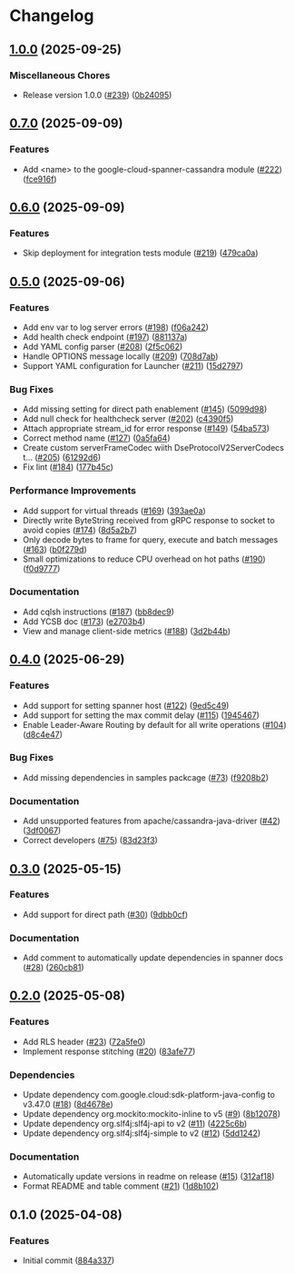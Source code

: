 # Changelog

## [1.0.0](https://github.com/googleapis/java-spanner-cassandra/compare/v0.7.0...v1.0.0) (2025-09-25)


### Miscellaneous Chores

* Release version 1.0.0 ([#239](https://github.com/googleapis/java-spanner-cassandra/issues/239)) ([0b24095](https://github.com/googleapis/java-spanner-cassandra/commit/0b24095cc8dbd8d99e95660d91396684966707ed))

## [0.7.0](https://github.com/googleapis/java-spanner-cassandra/compare/v0.6.0...v0.7.0) (2025-09-09)


### Features

* Add &lt;name&gt; to the google-cloud-spanner-cassandra module ([#222](https://github.com/googleapis/java-spanner-cassandra/issues/222)) ([fce916f](https://github.com/googleapis/java-spanner-cassandra/commit/fce916febbbb4a1fb7e2cf881047ba5f3482dcc6))

## [0.6.0](https://github.com/googleapis/java-spanner-cassandra/compare/v0.5.0...v0.6.0) (2025-09-09)


### Features

* Skip deployment for integration tests module ([#219](https://github.com/googleapis/java-spanner-cassandra/issues/219)) ([479ca0a](https://github.com/googleapis/java-spanner-cassandra/commit/479ca0a202b6e39522fb45e05c5224346ca4e5f6))

## [0.5.0](https://github.com/googleapis/java-spanner-cassandra/compare/v0.4.0...v0.5.0) (2025-09-06)


### Features

* Add env var to log server errors ([#198](https://github.com/googleapis/java-spanner-cassandra/issues/198)) ([f06a242](https://github.com/googleapis/java-spanner-cassandra/commit/f06a24242675843e56aad1cc0ec43f3d6318309b))
* Add health check endpoint ([#197](https://github.com/googleapis/java-spanner-cassandra/issues/197)) ([881137a](https://github.com/googleapis/java-spanner-cassandra/commit/881137a06aedeef3321bb75bd8b770374379de67))
* Add YAML config parser ([#208](https://github.com/googleapis/java-spanner-cassandra/issues/208)) ([2f5c062](https://github.com/googleapis/java-spanner-cassandra/commit/2f5c062e3f59477ac700355e52c8027c9020b42a))
* Handle OPTIONS message locally ([#209](https://github.com/googleapis/java-spanner-cassandra/issues/209)) ([708d7ab](https://github.com/googleapis/java-spanner-cassandra/commit/708d7ab6a348e5c19c60f6175bff18b550912f9f))
* Support YAML configuration for Launcher ([#211](https://github.com/googleapis/java-spanner-cassandra/issues/211)) ([15d2797](https://github.com/googleapis/java-spanner-cassandra/commit/15d2797570e7de3725cd3e30eea899c5401d30c6))


### Bug Fixes

* Add missing setting for direct path enablement ([#145](https://github.com/googleapis/java-spanner-cassandra/issues/145)) ([5099d98](https://github.com/googleapis/java-spanner-cassandra/commit/5099d9893dbe160de15e09d35cc95be2839ecc71))
* Add null check for healthcheck server ([#202](https://github.com/googleapis/java-spanner-cassandra/issues/202)) ([c4390f5](https://github.com/googleapis/java-spanner-cassandra/commit/c4390f5a15034bfe35bc14d7ae7a4a363c8fd231))
* Attach appropriate stream_id for error response ([#149](https://github.com/googleapis/java-spanner-cassandra/issues/149)) ([54ba573](https://github.com/googleapis/java-spanner-cassandra/commit/54ba57305d659d52f007e0ce602ca9a5a3031ebc))
* Correct method name ([#127](https://github.com/googleapis/java-spanner-cassandra/issues/127)) ([0a5fa64](https://github.com/googleapis/java-spanner-cassandra/commit/0a5fa64f9b172db49c126bce33246dee38df848c))
* Create custom serverFrameCodec wiith DseProtocolV2ServerCodecs t… ([#205](https://github.com/googleapis/java-spanner-cassandra/issues/205)) ([61292d6](https://github.com/googleapis/java-spanner-cassandra/commit/61292d65a2941c3ac69bc18c6d926cf20869067f))
* Fix lint ([#184](https://github.com/googleapis/java-spanner-cassandra/issues/184)) ([177b45c](https://github.com/googleapis/java-spanner-cassandra/commit/177b45cc9c6239c4592925e6c334e72502c304e0))


### Performance Improvements

* Add support for virtual threads ([#169](https://github.com/googleapis/java-spanner-cassandra/issues/169)) ([393ae0a](https://github.com/googleapis/java-spanner-cassandra/commit/393ae0a1a80c4790cddc1be6d265f4fd95960da6))
* Directly write ByteString received from gRPC response to socket to avoid copies ([#174](https://github.com/googleapis/java-spanner-cassandra/issues/174)) ([8d5a2b7](https://github.com/googleapis/java-spanner-cassandra/commit/8d5a2b7f14b8f6c27dbfc53fecab25644f7857be))
* Only decode bytes to frame for query, execute and batch messages ([#163](https://github.com/googleapis/java-spanner-cassandra/issues/163)) ([b0f279d](https://github.com/googleapis/java-spanner-cassandra/commit/b0f279d9b89c86e29210ff192b3ef85be9f0feba))
* Small optimizations to reduce CPU overhead on hot paths ([#190](https://github.com/googleapis/java-spanner-cassandra/issues/190)) ([f0d9777](https://github.com/googleapis/java-spanner-cassandra/commit/f0d9777426241fbc35e2051432e41bdeb8ab786b))


### Documentation

* Add cqlsh instructions ([#187](https://github.com/googleapis/java-spanner-cassandra/issues/187)) ([bb8dec9](https://github.com/googleapis/java-spanner-cassandra/commit/bb8dec9ab3c95f7e793b82a82f94521732ef4995))
* Add YCSB doc ([#173](https://github.com/googleapis/java-spanner-cassandra/issues/173)) ([e2703b4](https://github.com/googleapis/java-spanner-cassandra/commit/e2703b47f7ec22c7e1c6fe5003496f633210bf5f))
* View and manage client-side metrics ([#188](https://github.com/googleapis/java-spanner-cassandra/issues/188)) ([3d2b44b](https://github.com/googleapis/java-spanner-cassandra/commit/3d2b44b666f530fd9fdfbd1e3cc4aacad3811d40))

## [0.4.0](https://github.com/googleapis/java-spanner-cassandra/compare/v0.3.0...v0.4.0) (2025-06-29)


### Features

* Add support for setting spanner host ([#122](https://github.com/googleapis/java-spanner-cassandra/issues/122)) ([9ed5c49](https://github.com/googleapis/java-spanner-cassandra/commit/9ed5c49d7d1c4706aabae1b3ca52da201264c1bf))
* Add support for setting the max commit delay ([#115](https://github.com/googleapis/java-spanner-cassandra/issues/115)) ([1945467](https://github.com/googleapis/java-spanner-cassandra/commit/19454675d3dff0445a0a3be24feed20559337a34))
* Enable Leader-Aware Routing by default for all write operations ([#104](https://github.com/googleapis/java-spanner-cassandra/issues/104)) ([d8c4e47](https://github.com/googleapis/java-spanner-cassandra/commit/d8c4e47cac549e83e23e1b42326d654225f1cfb9))


### Bug Fixes

* Add missing dependencies in samples packcage ([#73](https://github.com/googleapis/java-spanner-cassandra/issues/73)) ([f9208b2](https://github.com/googleapis/java-spanner-cassandra/commit/f9208b23ead09cb188d8cf53634b417653725e06))


### Documentation

* Add unsupported features from apache/cassandra-java-driver ([#42](https://github.com/googleapis/java-spanner-cassandra/issues/42)) ([3df0067](https://github.com/googleapis/java-spanner-cassandra/commit/3df00673d3303453d56da99c24f5eb36eae59155))
* Correct developers ([#75](https://github.com/googleapis/java-spanner-cassandra/issues/75)) ([83d23f3](https://github.com/googleapis/java-spanner-cassandra/commit/83d23f3f78a9fc8b74f5061007afc15d1542ede1))

## [0.3.0](https://github.com/googleapis/java-spanner-cassandra/compare/v0.2.0...v0.3.0) (2025-05-15)


### Features

* Add support for direct path ([#30](https://github.com/googleapis/java-spanner-cassandra/issues/30)) ([9dbb0cf](https://github.com/googleapis/java-spanner-cassandra/commit/9dbb0cfa005f7126488a837608cda1250eefff23))


### Documentation

* Add comment to automatically update dependencies in spanner docs ([#28](https://github.com/googleapis/java-spanner-cassandra/issues/28)) ([260cb81](https://github.com/googleapis/java-spanner-cassandra/commit/260cb81bbc297cedb4681b7f8838515ed6c01c61))

## [0.2.0](https://github.com/googleapis/java-spanner-cassandra/compare/v0.1.0...v0.2.0) (2025-05-08)


### Features

* Add RLS header ([#23](https://github.com/googleapis/java-spanner-cassandra/issues/23)) ([72a5fe0](https://github.com/googleapis/java-spanner-cassandra/commit/72a5fe0c6044210522ac14b2a3be3cc59498b5d1))
* Implement response stitching ([#20](https://github.com/googleapis/java-spanner-cassandra/issues/20)) ([83afe77](https://github.com/googleapis/java-spanner-cassandra/commit/83afe77624dd589c8dec5eaa441dc16dbc7bd940))


### Dependencies

* Update dependency com.google.cloud:sdk-platform-java-config to v3.47.0 ([#18](https://github.com/googleapis/java-spanner-cassandra/issues/18)) ([8d4678e](https://github.com/googleapis/java-spanner-cassandra/commit/8d4678e12100e3b7280865dc0bcaf047ef82e623))
* Update dependency org.mockito:mockito-inline to v5 ([#9](https://github.com/googleapis/java-spanner-cassandra/issues/9)) ([8b12078](https://github.com/googleapis/java-spanner-cassandra/commit/8b1207884b08cbb8b2084a47e147363860e47d6e))
* Update dependency org.slf4j:slf4j-api to v2 ([#11](https://github.com/googleapis/java-spanner-cassandra/issues/11)) ([4225c6b](https://github.com/googleapis/java-spanner-cassandra/commit/4225c6b022c99ca59f9dcfc0082f20b823ec1559))
* Update dependency org.slf4j:slf4j-simple to v2 ([#12](https://github.com/googleapis/java-spanner-cassandra/issues/12)) ([5dd1242](https://github.com/googleapis/java-spanner-cassandra/commit/5dd124288ba705d98af5dc586c080c2f66385312))


### Documentation

* Automatically update versions in readme on release ([#15](https://github.com/googleapis/java-spanner-cassandra/issues/15)) ([312af18](https://github.com/googleapis/java-spanner-cassandra/commit/312af18b49b6004f40d4eceaa3419b2e0042cd10))
* Format README and table comment ([#21](https://github.com/googleapis/java-spanner-cassandra/issues/21)) ([1d8b102](https://github.com/googleapis/java-spanner-cassandra/commit/1d8b1028598fc3cef73bd8c4a2bb55b4bb577204))

## 0.1.0 (2025-04-08)


### Features

* Initial commit ([884a337](https://github.com/googleapis/java-spanner-cassandra/commit/884a337eee307ed1d154cce35fb2067cbd95c8b7))
